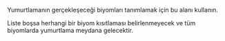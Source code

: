 Yumurtlamanın gerçekleşeceği biyomları tanımlamak için bu alanı kullanın.

Liste boşsa herhangi bir biyom kısıtlaması belirlenmeyecek ve tüm biyomlarda yumurtlama meydana gelecektir.
